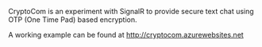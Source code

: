 CryptoCom is an experiment with SignalR to provide secure text chat using OTP (One Time Pad) based encryption.

A working example can be found at http://cryptocom.azurewebsites.net
